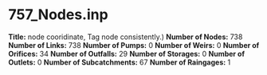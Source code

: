 # 757_Nodes.inp
**Title:**     node cooridinate, Tag node consistently.)
**Number of Nodes:** 738
**Number of Links:** 738
**Number of Pumps:** 0
**Number of Weirs:** 0
**Number of Orifices:** 34
**Number of Outfalls:** 29
**Number of Storages:** 0
**Number of Outlets:** 0
**Number of Subcatchments:** 67
**Number of Raingages:** 1
